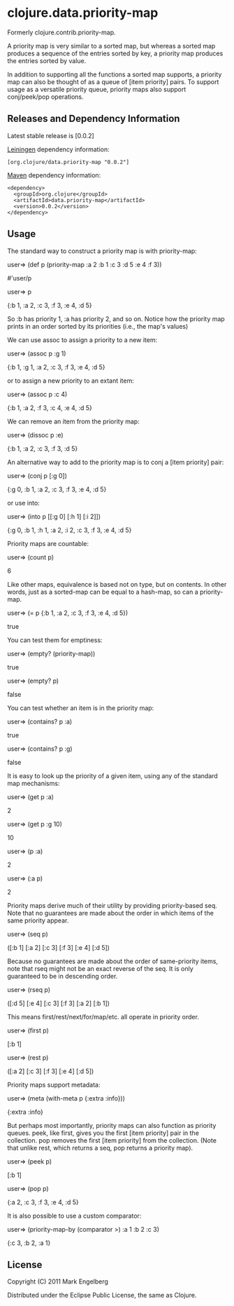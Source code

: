 # clojure.data.priority-map

Formerly clojure.contrib.priority-map.

A priority map is very similar to a sorted map,
but whereas a sorted map produces a
sequence of the entries sorted by key, a priority
map produces the entries sorted by value.

In addition to supporting all the functions a
sorted map supports, a priority map
can also be thought of as a queue of [item priority] pairs.
To support usage as a versatile priority queue,
priority maps also support conj/peek/pop operations.

## Releases and Dependency Information

Latest stable release is [0.0.2]

[Leiningen](https://github.com/technomancy/leiningen) dependency information:

    [org.clojure/data.priority-map "0.0.2"]

[Maven](http://maven.apache.org/) dependency information:

    <dependency>
      <groupId>org.clojure</groupId>
      <artifactId>data.priority-map</artifactId>
      <version>0.0.2</version>
    </dependency>


## Usage

The standard way to construct a priority map is with priority-map:

user=> (def p (priority-map :a 2 :b 1 :c 3 :d 5 :e 4 :f 3))

#'user/p

user=> p

{:b 1, :a 2, :c 3, :f 3, :e 4, :d 5}

So :b has priority 1, :a has priority 2, and so on.
Notice how the priority map prints in an order sorted by its priorities (i.e., the map's values)

We can use assoc to assign a priority to a new item:

user=> (assoc p :g 1)

{:b 1, :g 1, :a 2, :c 3, :f 3, :e 4, :d 5}

or to assign a new priority to an extant item:

user=> (assoc p :c 4)

{:b 1, :a 2, :f 3, :c 4, :e 4, :d 5}

We can remove an item from the priority map:

user=> (dissoc p :e)

{:b 1, :a 2, :c 3, :f 3, :d 5}

An alternative way to add to the priority map is to conj a [item priority] pair:

user=> (conj p [:g 0])

{:g 0, :b 1, :a 2, :c 3, :f 3, :e 4, :d 5}

or use into:

user=> (into p [[:g 0] [:h 1] [:i 2]])

{:g 0, :b 1, :h 1, :a 2, :i 2, :c 3, :f 3, :e 4, :d 5}

Priority maps are countable:

user=> (count p)

6

Like other maps, equivalence is based not on type, but on contents.
In other words, just as a sorted-map can be equal to a hash-map,
so can a priority-map.

user=> (= p {:b 1, :a 2, :c 3, :f 3, :e 4, :d 5})

true

You can test them for emptiness:

user=> (empty? (priority-map))

true

user=> (empty? p)

false

You can test whether an item is in the priority map:

user=> (contains? p :a)

true

user=> (contains? p :g)

false

It is easy to look up the priority of a given item, using any of the standard map mechanisms:

user=> (get p :a)

2

user=> (get p :g 10)

10

user=> (p :a)

2

user=> (:a p)

2

Priority maps derive much of their utility by providing priority-based seq.
Note that no guarantees are made about the order in which items of the same priority appear.

user=> (seq p)

([:b 1] [:a 2] [:c 3] [:f 3] [:e 4] [:d 5])

Because no guarantees are made about the order of same-priority items, note that
rseq might not be an exact reverse of the seq.  It is only guaranteed to be in
descending order.

user=> (rseq p)

([:d 5] [:e 4] [:c 3] [:f 3] [:a 2] [:b 1])

This means first/rest/next/for/map/etc. all operate in priority order.

user=> (first p)

[:b 1]

user=> (rest p)

([:a 2] [:c 3] [:f 3] [:e 4] [:d 5])

Priority maps support metadata:

user=> (meta (with-meta p {:extra :info}))

{:extra :info}

But perhaps most importantly, priority maps can also function as priority queues.
peek, like first, gives you the first [item priority] pair in the collection.
pop removes the first [item priority] from the collection.
(Note that unlike rest, which returns a seq, pop returns a priority map).

user=> (peek p)

[:b 1]

user=> (pop p)

{:a 2, :c 3, :f 3, :e 4, :d 5}

It is also possible to use a custom comparator:

user=> (priority-map-by (comparator >) :a 1 :b 2 :c 3)

{:c 3, :b 2, :a 1}

## License

Copyright (C) 2011 Mark Engelberg

Distributed under the Eclipse Public License, the same as Clojure.
